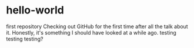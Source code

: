# hello-world
first repository
 Checking out GitHub for the first time after all the talk about it. Honestly, it's something 
I should have looked at a while ago.
testing testing testing?
